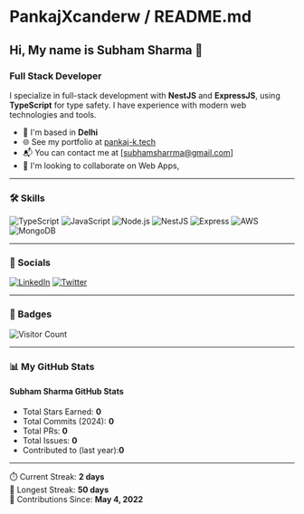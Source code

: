 # PankajXcanderw / README.md

## Hi, My name is Subham Sharma 👋

### Full Stack Developer

I specialize in full-stack development with **NestJS** and **ExpressJS**, using **TypeScript** for type safety. I have experience with modern web technologies and tools.

- 📍 I'm based in **Delhi**
- 🌐 See my portfolio at [pankaj-k.tech](https:)
- 📬 You can contact me at [subhamsharrma@gmail.com]
- 🤝 I'm looking to collaborate on Web Apps,

---

### 🛠️ Skills

![TypeScript](https://img.shields.io/badge/TypeScript-3178c6?style=flat-square&logo=typescript&logoColor=white)
![JavaScript](https://img.shields.io/badge/JavaScript-f7df1e?style=flat-square&logo=javascript&logoColor=black)
![Node.js](https://img.shields.io/badge/Node.js-339933?style=flat-square&logo=node.js&logoColor=white)
![NestJS](https://img.shields.io/badge/NestJS-e0234e?style=flat-square&logo=nestjs&logoColor=white)
![Express](https://img.shields.io/badge/Express.js-000000?style=flat-square&logo=express&logoColor=white)
![AWS](https://img.shields.io/badge/AWS-232f3e?style=flat-square&logo=amazon-aws&logoColor=white)
![MongoDB](https://img.shields.io/badge/MongoDB-47A248?style=flat-square&logo=mongodb&logoColor=white)

---

### 🔗 Socials

[![LinkedIn](https://img.shields.io/badge/LinkedIn-0A66C2?style=flat-square&logo=linkedin&logoColor=white)](https://linkedin.com/in/<your-profile>)
[![Twitter](https://img.shields.io/badge/Twitter-1DA1F2?style=flat-square&logo=twitter&logoColor=white)](https://x.com/subham_sharrma>)

---

### 🏅 Badges

![Visitor Count](https://komarev.com/ghpvc/?username=pankajxcanderw&color=brightgreen&style=flat-square)

---

### 📊 My GitHub Stats

#### Subham Sharma GitHub Stats
- Total Stars Earned: **0**
- Total Commits (2024): **0**
- Total PRs: **0**
- Total Issues: **0**
- Contributed to (last year):**0**

 

---



⏱️ Current Streak: **2 days**  
🏁 Longest Streak: **50 days**  
📅 Contributions Since: **May 4, 2022**
